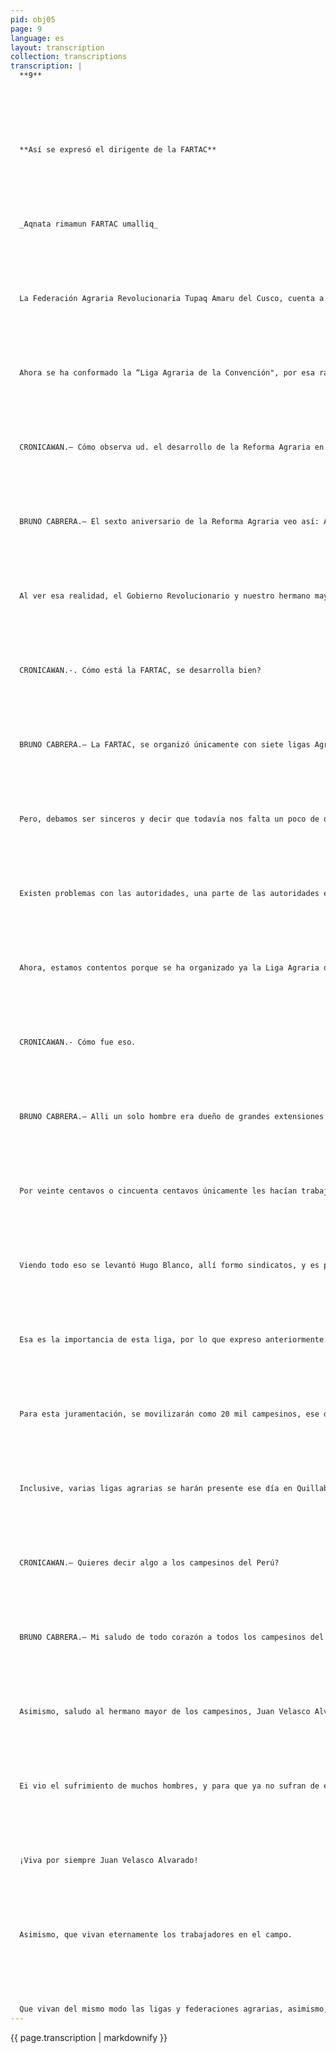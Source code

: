 ```yaml
---
pid: obj05
page: 9
language: es
layout: transcription
collection: transcriptions
transcription: |
  **9**
  
  
  
  
  
  
  
  **Así se expresó el dirigente de la FARTAC**
  
  
  
  
  
  
  
  _Aqnata rimamun FARTAC umalliq_
  
  
  
  
  
  
  
  La Federación Agraria Revolucionaria Tupaq Amaru del Cusco, cuenta a la fecha con catorce ligas agrarias, adecuadas la ley.
  
  
  
  
  
  
  
  Ahora se ha conformado la “Liga Agraria de la Convención", por esa razón, entrevistamos a Bruno Cabrera, Secretario General de la FARTAC, quien nos hizo las siguientes declaraciones:
  
  
  
  
  
  
  
  CRONICAWAN.— Cómo observa ud. el desarrollo de la Reforma Agraria en su sexto aniversario.
  
  
  
  
  
  
  
  BRUNO CABRERA.— El sexto aniversario de la Reforma Agraria veo así: Antes, cuando no se había dado todavía esta ley, los gamonales trataban al campesino como les daba la gana, le hacían trabajar como a esclavo, como si estuviese atado a las patas de un caballo.
  
  
  
  
  
  
  
  Al ver esa realidad, el Gobierno Revolucionario y nuestro hermano mayor Juan Velasco dieron la ley No. 17716, para que a los campesinos ya no se les trate así. Por eso, nosotros estamos sumamente contentos.
  
  
  
  
  
  
  
  CRONICAWAN.-. Cómo está la FARTAC, se desarrolla bien?
  
  
  
  
  
  
  
  BRUNO CABRERA.— La FARTAC, se organizó únicamente con siete ligas Agrarias, a la fecha sumamos ya catorce ligas.
  
  
  
  
  
  
  
  Pero, debamos ser sinceros y decir que todavía nos falta un poco de organización y capacitación en estas ligas, en las comunidades campesinas, debemos capacitar aún más a los dirigentes y s los comuneros. Es más, existen muchos problemas.
  
  
  
  
  
  
  
  Existen problemas con las autoridades, una parte de las autoridades están muy bien, pero existen otras autoridades que no caminan bien, caminan torcido.
  
  
  
  
  
  
  
  Ahora, estamos contentos porque se ha organizado ya la Liga Agraria de la Convención, y eso esté muy bien; allí se luchó bastante por la injusticia, se peleó bravamente pidiendo tierras.
  
  
  
  
  
  
  
  CRONICAWAN.- Cómo fue eso.
  
  
  
  
  
  
  
  BRUNO CABRERA.— Alli un solo hombre era dueño de grandes extensiones de tierra, a un solo hombre pertenecían cerros y llanuras. Los demás hombres estaban marginados, como a perros les servían un poco de lahua para que coman, y haciéndoles comer solo eso los hacían trabajar.
  
  
  
  
  
  
  
  Por veinte centavos o cincuenta centavos únicamente les hacían trabajar y si caía lluvia, el día que llovía ni siquiera eso les pagaban. Como si fueran culpables eran tratados los hombres. Así era.
  
  
  
  
  
  
  
  Viendo todo eso se levantó Hugo Blanco, allí formo sindicatos, y es precisamente en esa zona donde ahora se ha formado la Liga Agraria. Su directiva ha de juramentar el día 29, en la ciudad de Quillabamba.
  
  
  
  
  
  
  
  Esa es la importancia de esta liga, por lo que expreso anteriormente.
  
  
  
  
  
  
  
  Para esta juramentación, se movilizarán como 20 mil campesinos, ese día será de gran alegría y contento.
  
  
  
  
  
  
  
  Inclusive, varias ligas agrarias se harán presente ese día en Quillabamba.
  
  
  
  
  
  
  
  CRONICAWAN.— Quieres decir algo a los campesinos del Perú?
  
  
  
  
  
  
  
  BRUNO CABRERA.— Mi saludo de todo corazón a todos los campesinos del Perú, a mis hermanos trabajadores del campo, por ser este 24 de junio día del campesino.
  
  
  
  
  
  
  
  Asimismo, saludo al hermano mayor de los campesinos, Juan Velasco Alvarado, a él que sufrió siendo soldado, y que vio el sufrimiento nuestro y que por ello ha dado esta ley para los campesinos. Por eso lo saludo.
  
  
  
  
  
  
  
  Ei vio el sufrimiento de muchos hombres, y para que ya no sufran de ese modo, ese 24 de junio dio Ia ley.
  
  
  
  
  
  
  
  ¡Viva por siempre Juan Velasco Alvarado!
  
  
  
  
  
  
  
  Asimismo, que vivan eternamente los trabajadores en el campo.
  
  
  
  
  
  
  
  Que vivan del mismo modo las ligas y federaciones agrarias, asimismo, que viva nuestra organización rectora, la Confederación Nacional Agraria.
---
```


{{ page.transcription | markdownify }}
